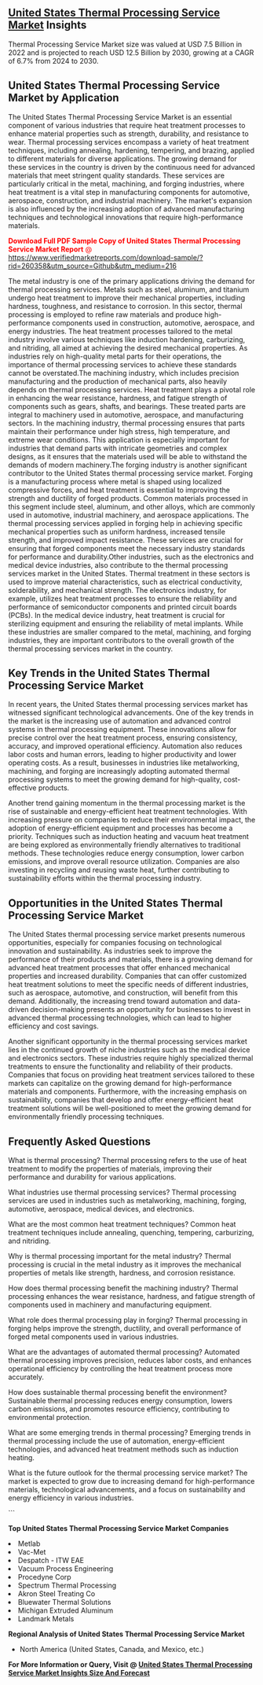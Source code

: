 <h2><a href="https://www.verifiedmarketreports.com/download-sample/?rid=260358&amp;utm_source=Github&amp;utm_medium=216" target="_blank">United States Thermal Processing Service Market</a> Insights</h2><p>Thermal Processing Service Market size was valued at USD 7.5 Billion in 2022 and is projected to reach USD 12.5 Billion by 2030, growing at a CAGR of 6.7% from 2024 to 2030.</p><p><h2>United States Thermal Processing Service Market by Application</h2><p>The United States Thermal Processing Service Market is an essential component of various industries that require heat treatment processes to enhance material properties such as strength, durability, and resistance to wear. Thermal processing services encompass a variety of heat treatment techniques, including annealing, hardening, tempering, and brazing, applied to different materials for diverse applications. The growing demand for these services in the country is driven by the continuous need for advanced materials that meet stringent quality standards. These services are particularly critical in the metal, machining, and forging industries, where heat treatment is a vital step in manufacturing components for automotive, aerospace, construction, and industrial machinery. The market's expansion is also influenced by the increasing adoption of advanced manufacturing techniques and technological innovations that require high-performance materials. <p><span class=""><span style="color: #ff0000;"><strong>Download Full PDF Sample Copy of United States Thermal Processing Service Market Report</strong> @ </span><a href="https://www.verifiedmarketreports.com/download-sample/?rid=260358&amp;utm_source=Github&amp;utm_medium=216" target="_blank">https://www.verifiedmarketreports.com/download-sample/?rid=260358&amp;utm_source=Github&amp;utm_medium=216</a></span></p>The metal industry is one of the primary applications driving the demand for thermal processing services. Metals such as steel, aluminum, and titanium undergo heat treatment to improve their mechanical properties, including hardness, toughness, and resistance to corrosion. In this sector, thermal processing is employed to refine raw materials and produce high-performance components used in construction, automotive, aerospace, and energy industries. The heat treatment processes tailored to the metal industry involve various techniques like induction hardening, carburizing, and nitriding, all aimed at achieving the desired mechanical properties. As industries rely on high-quality metal parts for their operations, the importance of thermal processing services to achieve these standards cannot be overstated.The machining industry, which includes precision manufacturing and the production of mechanical parts, also heavily depends on thermal processing services. Heat treatment plays a pivotal role in enhancing the wear resistance, hardness, and fatigue strength of components such as gears, shafts, and bearings. These treated parts are integral to machinery used in automotive, aerospace, and manufacturing sectors. In the machining industry, thermal processing ensures that parts maintain their performance under high stress, high temperature, and extreme wear conditions. This application is especially important for industries that demand parts with intricate geometries and complex designs, as it ensures that the materials used will be able to withstand the demands of modern machinery.The forging industry is another significant contributor to the United States thermal processing service market. Forging is a manufacturing process where metal is shaped using localized compressive forces, and heat treatment is essential to improving the strength and ductility of forged products. Common materials processed in this segment include steel, aluminum, and other alloys, which are commonly used in automotive, industrial machinery, and aerospace applications. The thermal processing services applied in forging help in achieving specific mechanical properties such as uniform hardness, increased tensile strength, and improved impact resistance. These services are crucial for ensuring that forged components meet the necessary industry standards for performance and durability.Other industries, such as the electronics and medical device industries, also contribute to the thermal processing services market in the United States. Thermal treatment in these sectors is used to improve material characteristics, such as electrical conductivity, solderability, and mechanical strength. The electronics industry, for example, utilizes heat treatment processes to ensure the reliability and performance of semiconductor components and printed circuit boards (PCBs). In the medical device industry, heat treatment is crucial for sterilizing equipment and ensuring the reliability of metal implants. While these industries are smaller compared to the metal, machining, and forging industries, they are important contributors to the overall growth of the thermal processing services market in the country.<h2>Key Trends in the United States Thermal Processing Service Market</h2><p>In recent years, the United States thermal processing services market has witnessed significant technological advancements. One of the key trends in the market is the increasing use of automation and advanced control systems in thermal processing equipment. These innovations allow for precise control over the heat treatment process, ensuring consistency, accuracy, and improved operational efficiency. Automation also reduces labor costs and human errors, leading to higher productivity and lower operating costs. As a result, businesses in industries like metalworking, machining, and forging are increasingly adopting automated thermal processing systems to meet the growing demand for high-quality, cost-effective products.</p><p>Another trend gaining momentum in the thermal processing market is the rise of sustainable and energy-efficient heat treatment technologies. With increasing pressure on companies to reduce their environmental impact, the adoption of energy-efficient equipment and processes has become a priority. Techniques such as induction heating and vacuum heat treatment are being explored as environmentally friendly alternatives to traditional methods. These technologies reduce energy consumption, lower carbon emissions, and improve overall resource utilization. Companies are also investing in recycling and reusing waste heat, further contributing to sustainability efforts within the thermal processing industry.</p><h2>Opportunities in the United States Thermal Processing Service Market</h2><p>The United States thermal processing service market presents numerous opportunities, especially for companies focusing on technological innovation and sustainability. As industries seek to improve the performance of their products and materials, there is a growing demand for advanced heat treatment processes that offer enhanced mechanical properties and increased durability. Companies that can offer customized heat treatment solutions to meet the specific needs of different industries, such as aerospace, automotive, and construction, will benefit from this demand. Additionally, the increasing trend toward automation and data-driven decision-making presents an opportunity for businesses to invest in advanced thermal processing technologies, which can lead to higher efficiency and cost savings.</p><p>Another significant opportunity in the thermal processing services market lies in the continued growth of niche industries such as the medical device and electronics sectors. These industries require highly specialized thermal treatments to ensure the functionality and reliability of their products. Companies that focus on providing heat treatment services tailored to these markets can capitalize on the growing demand for high-performance materials and components. Furthermore, with the increasing emphasis on sustainability, companies that develop and offer energy-efficient heat treatment solutions will be well-positioned to meet the growing demand for environmentally friendly processing techniques.</p><h2>Frequently Asked Questions</h2><p>What is thermal processing? Thermal processing refers to the use of heat treatment to modify the properties of materials, improving their performance and durability for various applications.</p><p>What industries use thermal processing services? Thermal processing services are used in industries such as metalworking, machining, forging, automotive, aerospace, medical devices, and electronics.</p><p>What are the most common heat treatment techniques? Common heat treatment techniques include annealing, quenching, tempering, carburizing, and nitriding.</p><p>Why is thermal processing important for the metal industry? Thermal processing is crucial in the metal industry as it improves the mechanical properties of metals like strength, hardness, and corrosion resistance.</p><p>How does thermal processing benefit the machining industry? Thermal processing enhances the wear resistance, hardness, and fatigue strength of components used in machinery and manufacturing equipment.</p><p>What role does thermal processing play in forging? Thermal processing in forging helps improve the strength, ductility, and overall performance of forged metal components used in various industries.</p><p>What are the advantages of automated thermal processing? Automated thermal processing improves precision, reduces labor costs, and enhances operational efficiency by controlling the heat treatment process more accurately.</p><p>How does sustainable thermal processing benefit the environment? Sustainable thermal processing reduces energy consumption, lowers carbon emissions, and promotes resource efficiency, contributing to environmental protection.</p><p>What are some emerging trends in thermal processing? Emerging trends in thermal processing include the use of automation, energy-efficient technologies, and advanced heat treatment methods such as induction heating.</p><p>What is the future outlook for the thermal processing service market? The market is expected to grow due to increasing demand for high-performance materials, technological advancements, and a focus on sustainability and energy efficiency in various industries.</p>```</p><p><strong>Top United States Thermal Processing Service Market Companies</strong></p><div data-test-id=""><p><li>Metlab</li><li> Vac-Met</li><li> Despatch - ITW EAE</li><li> Vacuum Process Engineering</li><li> Procedyne Corp</li><li> Spectrum Thermal Processing</li><li> Akron Steel Treating Co</li><li> Bluewater Thermal Solutions</li><li> Michigan Extruded Aluminum</li><li> Landmark Metals</li></p><div><strong>Regional Analysis of&nbsp;United States Thermal Processing Service Market</strong></div><ul><li dir="ltr"><p dir="ltr">North America&nbsp;(United States, Canada, and Mexico, etc.)</p></li></ul><p><strong>For More Information or Query, Visit @&nbsp;</strong><strong><a href="https://www.verifiedmarketreports.com/product/thermal-processing-service-market/?utm_source=Github&amp;utm_medium=216" target="_blank">United States Thermal Processing Service Market Insights Size And Forecast</a></strong></p></div>
